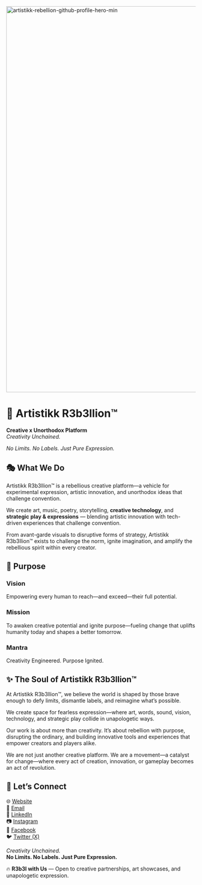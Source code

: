 
<img width="1536" height="1024" alt="artistikk-rebellion-github-profile-hero-min" src="https://github.com/user-attachments/assets/f8a17ace-8569-4621-8bd4-ac0176924990" />


# 🎨 Artistikk R3b3llion™

**Creative x Unorthodox Platform**  
*Creativity Unchained.*  

*No Limits. No Labels. Just Pure Expression.*



## 🎭 What We Do
Artistikk R3b3llion™ is a rebellious creative platform—a vehicle for experimental expression, artistic innovation, and unorthodox ideas that challenge convention.  

We create art, music, poetry, storytelling, **creative technology**, and **strategic play & expressions** — blending artistic innovation with tech-driven experiences that challenge convention.
  

From avant-garde visuals to disruptive forms of strategy, Artistikk R3b3llion™ exists to challenge the norm, ignite imagination, and amplify the rebellious spirit within every creator.



## 🎯 Purpose  

### Vision  
Empowering every human to reach—and exceed—their full potential.  

### Mission  
To awaken creative potential and ignite purpose—fueling change that uplifts humanity today and shapes a better tomorrow.  

### Mantra  
Creativity Engineered. Purpose Ignited.  



## ✨ The Soul of Artistikk R3b3llion™
At Artistikk R3b3llion™, we believe the world is shaped by those brave enough to defy limits, dismantle labels, and reimagine what’s possible.

We create space for fearless expression—where art, words, sound, vision, technology, and strategic play collide in unapologetic ways.

Our work is about more than creativity.
It’s about rebellion with purpose, disrupting the ordinary, and building innovative tools and experiences that empower creators and players alike.

We are not just another creative platform.
We are a movement—a catalyst for change—where every act of creation, innovation, or gameplay becomes an act of revolution.  



## 🤝 Let’s Connect  
🌐 [Website](https://www.jasminelewis.tech)  
📧 [Email](mailto:jasmine.lewis@artistikrebellion.us)  
💼 [LinkedIn](https://linkedin.com/company/artistikk-rebellion)  
📷 [Instagram](https://instagram.com/)  
📖 [Facebook](https://facebook.com/)  
🐦 [Twitter (X)](https://twitter.com/)  



*Creativity Unchained.*  
**No Limits. No Labels. Just Pure Expression.**  

🔥 **R3b3l with Us** — Open to creative partnerships, art showcases, and unapologetic expression.
